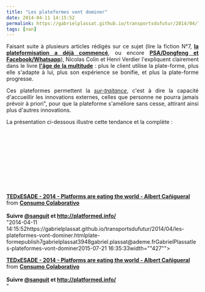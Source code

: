 ```yaml
---
title: "Les plateformes vont dominer"
date: 2014-04-11 14:15:52
permalink: https://gabrielplassat.github.io/transportsdufutur/2014/04/les-plateformes-vont-dominer.html
tags: [nan]
---
```


<p style="text-align: justify;">Faisant suite à plusieurs articles rédigés sur ce sujet (lire la fiction N°7, <a href="https://gabrielplassat.github.io/transportsdufutur/2014/01/fiction-n7-cc.html" target="_blank"><strong>la plateformisation a déjà commencé</strong></a>, ou encore <a href="https://gabrielplassat.github.io/transportsdufutur/2014/02/dongfeng-psa-800-millions-facebook-whatsapp-16-milliards.html" target="_blank"><strong>PSA/Dongfeng et Facebook/Whatsapp</strong></a>), Nicolas Colin et Henri Verdier l'expliquent clairement dans le livre <a href="https://gabrielplassat.github.io/transportsdufutur/2013/02/les-transports-a-lage-de-la-multitude.html" target="_blank"><strong>l'âge de la multitude</strong></a> : plus le client utilise la plate-forme, plus elle s'adapte à lui, plus son expérience se bonifie, et plus la plate-forme progresse.</p> <p style="text-align: justify;">Ces plateformes permettent la <a href="http://www.usinenouvelle.com/article/les-sur-traitants-du-numerique.N174852" target="_blank"><em>sur-traitance</em></a>, c'est à dire la capacité d'accueillir les innovations externes, celles que personne ne pourra jamais prévoir à priori", pour que la plateforme s'améliore sans cesse, attirant ainsi plus d'autres innovations.</p> <p style=""text-align: justify></p>  <!--more-->  <p style=""text-align: justify>La présentation ci-dessous illustre cette tendance et la complète :</p> <p><iframe allowfullscreen="""" frameborder=""0"" height=""356"" marginheight=""0"" marginwidth=""0"" scrolling=""no"" src=""http://www.slideshare.net/slideshow/embed_code/33390093"" style=""border: 1px solid #CCC border-width: 1px 1px 0 margin-bottom: 5px max-width: 100% width=""427""> </iframe></p> <div style=""margin-bottom: 5px><strong> <a href=""https://fr.slideshare.net/acanyi/tedxesade-2014-platforms-are-eating-the-world-albert-caigueral"" target=""_blank"" title=""TEDxESADE - 2014 - Platforms are eating the world - Albert Cañigueral"">TEDxESADE - 2014 - Platforms are eating the world - Albert Cañigueral</a> </strong> from <strong><a href=""http://www.slideshare.net/acanyi"" target=""_blank"">Consumo Colaborativo</a></strong></div> <div style=""margin-bottom: 5px> </div> <div style=""margin-bottom: 5px><strong>Suivre <a href=""https://twitter.com/sanguit"" target=""_blank"">@sanguit</a> et <a href=""http://platformed.info/"">http://platformed.info/</a></strong></div>"2014-04-11 14:15:52https://gabrielplassat.github.io/transportsdufutur/2014/04/les-plateformes-vont-dominer.htmlplate-formepublish7gabrielplassat3948gabriel.plassat@ademe.frGabrielPlassatles-plateformes-vont-dominer2015-07-21 16:35:33width=""427""> </iframe></p> <div style=""margin-bottom: 5px><strong> <a href=""https://fr.slideshare.net/acanyi/tedxesade-2014-platforms-are-eating-the-world-albert-caigueral"" target=""_blank"" title=""TEDxESADE - 2014 - Platforms are eating the world - Albert Cañigueral"">TEDxESADE - 2014 - Platforms are eating the world - Albert Cañigueral</a> </strong> from <strong><a href=""http://www.slideshare.net/acanyi"" target=""_blank"">Consumo Colaborativo</a></strong></div> <div style=""margin-bottom: 5px> </div> <div style=""margin-bottom: 5px><strong>Suivre <a href=""https://twitter.com/sanguit"" target=""_blank"">@sanguit</a> et <a href=""http://platformed.info/"">http://platformed.info/</a></strong></div>"
